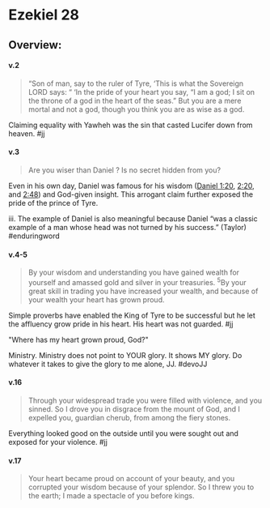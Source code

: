 # Ezekiel 28

## Overview:


#### v.2
>“Son of man, say to the ruler of Tyre, ‘This is what the Sovereign LORD says: “ ‘In the pride of your heart you say, “I am a god; I sit on the throne of a god in the heart of the seas.” But you are a mere mortal and not a god, though you think you are as wise as a god.

Claiming equality with Yawheh was the sin that casted Lucifer down from heaven.
#jj 

#### v.3
>Are you wiser than Daniel ? Is no secret hidden from you?

Even in his own day, Daniel was famous for his wisdom ([Daniel 1:20](https://www.blueletterbible.org/search/preSearch.cfm?Criteria=Daniel+1.20&t=NKJV), [2:20](https://www.blueletterbible.org/search/preSearch.cfm?Criteria=Daniel+2.20&t=NKJV), and [2:48](https://www.blueletterbible.org/search/preSearch.cfm?Criteria=Daniel+2.48&t=NKJV)) and God-given insight. This arrogant claim further exposed the pride of the prince of Tyre.

iii. The example of Daniel is also meaningful because Daniel “was a classic example of a man whose head was not turned by his success.” (Taylor)
#enduringword 

#### v.4-5
>By your wisdom and understanding you have gained wealth for yourself and amassed gold and silver in your treasuries. <sup>5</sup>By your great skill in trading you have increased your wealth, and because of your wealth your heart has grown proud.

Simple proverbs have enabled the King of Tyre to be successful but he let the affluency grow pride in his heart. His heart was not guarded.
#jj 

"Where has my heart grown proud, God?"

Ministry. Ministry does not point to YOUR glory. It shows MY glory. Do whatever it takes to give the glory to me alone, JJ.
#devoJJ

#### v.16
>Through your widespread trade you were filled with violence, and you sinned. So I drove you in disgrace from the mount of God, and I expelled you, guardian cherub, from among the fiery stones.

Everything looked good on the outside until you were sought out and exposed for your violence.
#jj 

#### v.17
>Your heart became proud on account of your beauty, and you corrupted your wisdom because of your splendor. So I threw you to the earth; I made a spectacle of you before kings.

